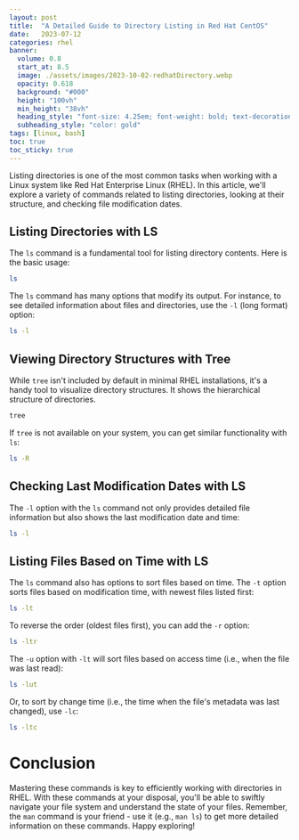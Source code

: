 ```yaml
---
layout: post
title:  "A Detailed Guide to Directory Listing in Red Hat CentOS"
date:   2023-07-12
categories: rhel
banner:
  volume: 0.8
  start_at: 8.5
  image: ./assets/images/2023-10-02-redhatDirectory.webp
  opacity: 0.618
  background: "#000"
  height: "100vh"
  min_height: "38vh"
  heading_style: "font-size: 4.25em; font-weight: bold; text-decoration: underline"
  subheading_style: "color: gold"
tags: [linux, bash]
toc: true
toc_sticky: true
---
```


Listing directories is one of the most common tasks when working with a Linux system like Red Hat Enterprise Linux (RHEL). In this article, we'll explore a variety of commands related to listing directories, looking at their structure, and checking file modification dates.

## Listing Directories with LS

The `ls` command is a fundamental tool for listing directory contents. Here is the basic usage:

```bash
ls
```

The `ls` command has many options that modify its output. For instance, to see detailed information about files and directories, use the `-l` (long format) option:

```bash
ls -l
```

## Viewing Directory Structures with Tree

While `tree` isn't included by default in minimal RHEL installations, it's a handy tool to visualize directory structures. It shows the hierarchical structure of directories.

```bash
tree
```

If `tree` is not available on your system, you can get similar functionality with `ls`:

```bash
ls -R
```

## Checking Last Modification Dates with LS

The `-l` option with the `ls` command not only provides detailed file information but also shows the last modification date and time:

```bash
ls -l
```

## Listing Files Based on Time with LS

The `ls` command also has options to sort files based on time. The `-t` option sorts files based on modification time, with newest files listed first:

```bash
ls -lt
```

To reverse the order (oldest files first), you can add the `-r` option:

```bash
ls -ltr
```

The `-u` option with `-lt` will sort files based on access time (i.e., when the file was last read):

```bash
ls -lut
```

Or, to sort by change time (i.e., the time when the file's metadata was last changed), use `-lc`:

```bash
ls -ltc
```

# Conclusion

Mastering these commands is key to efficiently working with directories in RHEL. With these commands at your disposal, you'll be able to swiftly navigate your file system and understand the state of your files. Remember, the `man` command is your friend - use it (e.g., `man ls`) to get more detailed information on these commands. Happy exploring!

